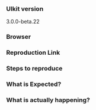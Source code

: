 <!--

Got a question?
===============
The issue list of this repo is exclusively for bug reports and feature requests. For simple questions, please use the following resources:

- Read the docs: https://getuikit.com/docs
- Ask in the Gitter chat room: https://gitter.im/uikit/uikit
- Look for/ask questions on stack overflow: https://stackoverflow.com/questions/ask?tags=getuikit

-->

<!-- BUG REPORT TEMPLATE -->
### UIkit version
<!-- Check if the issue is reproducible with the latest stable version. -->
3.0.0-beta.22

### Browser

### Reproduction Link
<!-- A minimal Codepen that can reproduce the bug. -->
<!-- You could start with this template: http://codepen.io/anon/pen/XMpryM -->

### Steps to reproduce

### What is Expected?

### What is actually happening?
